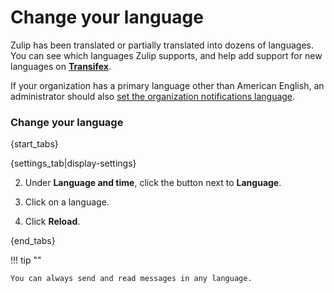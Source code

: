 # Change your language

Zulip has been translated or partially translated into dozens of
languages. You can see which languages Zulip supports, and help add
support for new languages on **[Transifex](https://www.transifex.com/zulip/zulip/)**.

If your organization has a primary language other than American
English, an administrator should also [set the organization
notifications language][org-notifications-lang].

### Change your language

{start_tabs}

{settings_tab|display-settings}

2. Under **Language and time**, click the button next to **Language**.

3. Click on a language.

4. Click **Reload**.

{end_tabs}

!!! tip ""

    You can always send and read messages in any language.

[org-notifications-lang]: /help/configure-organization-notifications-language

